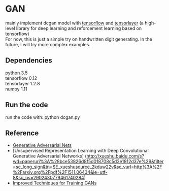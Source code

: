 # GAN
mainly implement dcgan model with [tensorflow](https://www.tensorflow.org/) and [tensorlayer](http://tensorlayer.readthedocs.io/en/latest/)
(a high-level library for deep learning and reforcement learning based on tensorflow)   
For now, this is just a simple try on handwritten digit generating.
In the future, I will try more complex examples.
## Dependencies
python 3.5   
tensorflow 0.12   
tensorlayer 1.2.8   
numpy 1.11

## Run the code
run the code with: python dcgan.py

## Reference
* [Generative Adversarial Nets](https://arxiv.org/pdf/1406.2661.pdf)
* [Unsupervised Representation Learning with Deep Convolutional Generative Adversarial Networks]
(http://xueshu.baidu.com/s?wd=paperuri%3A%28bce53826d8f5d018708c5d3e1812d37e%29&filter=sc_long_sign&tn=SE_xueshusource_2kduw22v&sc_vurl=http%3A%2F%2Farxiv.org%2Fpdf%2F1511.06434&ie=utf-8&sc_us=2902430779461740284)
* [Improved Techniques for Training GANs](http://papers.nips.cc/paper/6125-improved-techniques-for-training-gans.pdf)
